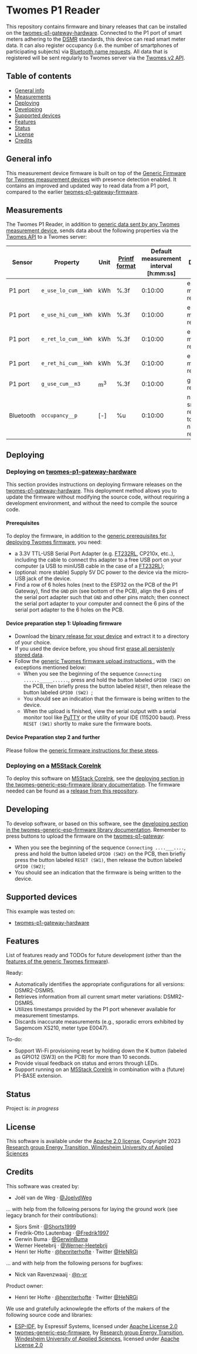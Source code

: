 # Twomes P1 Reader
This repository contains firmware and binary releases that can be installed on the [twomes-p1-gateway-hardware](https://github.com/energietransitie/twomes-p1-gateway-hardware). Connected to the P1 port of smart meters adhering to the [DSMR](https://www.netbeheernederland.nl/dossiers/slimme-meter-15/documenten) standards, this device can read smart meter data. It can also register occupancy (i.e. the number of smartphones of participating subjects) via [Bluetooth name requests](https://github.com/energietransitie/twomes-generic-esp-firmware/tree/main/src/presence_detection). All data that is registered will be sent regularly to Twomes server via the [Twomes v2 API](https://github.com/energietransitie/twomes-backoffice-api).

## Table of contents
* [General info](#general-info)
* [Measurements](#measurements)
* [Deploying](#deploying)
* [Developing](#developing) 
* [Supported devices](#supported-devices)
* [Features](#features)
* [Status](#status)
* [License](#license)
* [Credits](#credits)

## General info
This measurement device firmware is built on top of the [Generic Firmware for Twomes measurement devices](https://github.com/energietransitie/twomes-generic-esp-firmware) with presence detection enabled. It contains an improved and updated way to read data from a P1 port, compared to the earlier [twomes-p1-gateway-firmware](https://github.com/energietransitie/twomes-p1-gateway-firmware). 


## Measurements

The Twomes P1 Reader, in addition to [generic data sent by any Twomes measurement device](https://github.com/energietransitie/twomes-generic-esp-firmware#readme), sends data about the following properties via the [Twomes API](https://github.com/energietransitie/twomes-backoffice-api) to a Twomes server:

| Sensor | Property           | Unit | [Printf format](https://en.wikipedia.org/wiki/Printf_format_string) | Default measurement interval \[h:mm:ss\] | Description                            |
|--------|--------------------|------|--------|-------------------|----------------------------------------|
| P1 port   | `e_use_lo_cum__kWh`         | kWh   | %.3f   | 0:10:00           | electricity meter reading                        |
| P1 port   | `e_use_hi_cum__kWh`         | kWh   | %.3f   | 0:10:00           | electricity meter reading                        |
| P1 port   | `e_ret_lo_cum__kWh`         | kWh   | %.3f   | 0:10:00           | electricity meter reading                        |
| P1 port   | `e_ret_hi_cum__kWh`         | kWh   | %.3f   | 0:10:00           | electricity meter reading                        |
| P1 port   | `g_use_cum__m3`         |  m<sup>3</sup>  | %.3f   | 0:10:00           | gas meter reading                        |
| Bluetooth  | `occupancy__p`         | [-]   | %u   | 0:10:00           | number of smartphones responding to Bluetooth name request                        |

## Deploying 

### Deploying on [twomes-p1-gateway-hardware](https://github.com/energietransitie/twomes-p1-gateway-hardware)
This section provides instructions on deploying firmware releases on the [twomes-p1-gateway-hardware](https://github.com/energietransitie/twomes-p1-gateway-hardware). This deployment method allows you to update the firmware without modifying the source code, without requiring a development environment, and without the need to compile the source code.

#### Prerequisites
To deploy the firmware, in addition to the [generic prerequisites for deploying Twomes firmware](https://github.com/energietransitie/twomes-generic-esp-firmware#prerequisites), you need:
* a 3.3V TTL-USB Serial Port Adapter (e.g. [FT232RL](https://www.tinytronics.nl/shop/en/communication-and-signals/usb/ft232rl-3.3v-5v-ttl-usb-serial-port-adapter), CP210x, etc..), including the cable to connect ths adapter to a free USB port on your computer (a USB to miniUSB cable in the case of a [FT232RL](https://www.tinytronics.nl/shop/en/communication-and-signals/usb/ft232rl-3.3v-5v-ttl-usb-serial-port-adapter));
* (optional: more stable) Supply 5V DC power to the device via the micro-USB jack of the device.
* Find a row of 6 holes holes (next to the ESP32 on the PCB of the  P1 Gateway), find the `GND` pin (see  bottom of the PCB), align the 6 pins of the serial port adapter such that `GND` and other pins match; then connect the serial port adapter to your computer and connect the 6 pins of the serial port adapter to the 6 holes on the PCB.

#### Device preparation step 1: Uploading firmware

* Download the [binary release for your device](https://github.com/energietransitie/twomes-p1-gateway-firmware/releases) and extract it to a directory of your choice.
* If you used the device before, you shoud first [erase all persistenly stored data](https://github.com/energietransitie/twomes-generic-esp-firmware#erasing-all-persistenly-stored-data).
* Follow the [generic Twomes firmware upload instructions ](https://github.com/energietransitie/twomes-generic-esp-firmware#device-preparation-step-1a-uploading-firmware-to-esp32), with the exceptions mentioned below:
	* When you see the beginning of the sequence `Connecting ......_____......`, press and hold the button labeled `GPIO0 (SW2)` on the PCB, then briefly press the button labeled `RESET`, then release the button labeled `GPIO0 (SW2) `;
	* You should see an indication that the firmware is being written to the device.
	* When the upload is finished, view the serial output with a serial monitor tool like [PuTTY](https://www.chiark.greenend.org.uk/~sgtatham/putty/) or the utility of your IDE (115200 baud). Press `RESET (SW1)` shortly to  make sure the firmware boots. 


#### Device Preparation step 2 and further 
Please follow the [generic firmware instructions for these steps](https://github.com/energietransitie/twomes-generic-esp-firmware#device-preparation-step-2-establishing-a-device-name-and-device-activation_token). 

### Deploying on a [M5Stack CoreInk](https://github.com/m5stack/M5-CoreInk)
To deploy this software on [M5Stack CoreInk](https://github.com/m5stack/M5-CoreInk), see the [deploying section in the twomes-generic-esp-firmware library documentation](https://www.energietransitiewindesheim.nl/twomes-generic-esp-firmware/deploying/prerequisites/). The firmware needed can be found as a [release from this repository](https://github.com/energietransitie/twomes-p1-reader-firmware). 

## Developing
To develop software, or based on this software, see the [developing section in the twomes-generic-esp-firmware library documentation](https://www.energietransitiewindesheim.nl/twomes-generic-esp-firmware/starting/prerequisites/). Remember to press buttons to upload the firmware on the [twomes-p1-gateway](https://github.com/energietransitie/twomes-p1-gateway-hardware): 
* When you see the beginning of the sequence `Connecting ....___....`, press and hold the button labeled `GPIO0 (SW2)` on the PCB, then briefly press the button labeled `RESET (SW1)`, then release the button labeled `GPIO0 (SW2)`;
* You should see an indication that the firmware is being written to the device.


## Supported devices
This example was tested on:
- [twomes-p1-gateway-hardware](https://github.com/energietransitie/twomes-p1-gateway-hardware)

## Features
List of features ready and TODOs for future development (other than the [features of the generic Twomes firmware](https://github.com/energietransitie/twomes-generic-esp-firmware#features)). 

Ready:
* Automatically identifies the appropriate configurations for all versions: DSMR2-DSMR5.
* Retrieves information from all current smart meter variations: DSMR2-DSMR5.
* Utilizes timestamps provided by the P1 port whenever available for measurement timestamps.
* Discards inaccurate measurements (e.g., sporadic errors exhibited by Sagemcom XS210, meter type E0047).

To-do:
* Support Wi-Fi provisioning reset by holding down the K button (labeled as GPIO12 (SW3) on the PCB) for more than 10 seconds.
* Provide visual feedback on status and errors through LEDs.
* Support running on an [M5Stack CoreInk](https://github.com/m5stack/M5-CoreInk) in combination with a (future) P1-BASE extension.

## Status
Project is: _in progress_

## License
This software is available under the [Apache 2.0 license](./LICENSE), Copyright 2023 [Research group Energy Transition, Windesheim University of Applied Sciences](https://windesheim.nl/energietransitie) 

## Credits
This software was created by:
* Joël van de Weg · [@JoelvdWeg](https://github.com/JoelvdWeg)

... with help from the following persons for laying the ground work (see legacy branch for their contributions):
* Sjors Smit ·  [@Shorts1999](https://github.com/Shorts1999)
* Fredrik-Otto Lautenbag ·  [@Fredrik1997](https://github.com/Fredrik1997)
* Gerwin Buma ·  [@GerwinBuma](https://github.com/GerwinBuma) 
* Werner Heetebrij ·  [@Werner-Heetebrij](https://github.com/Werner-Heetebrij)
* Henri ter Hofte · [@henriterhofte](https://github.com/henriterhofte) · Twitter [@HeNRGi](https://twitter.com/HeNRGi)

... and with help from the following persons for bugfixes:
* Nick van Ravenzwaaij · [@n-vr](https://github.com/n-vr)

Product owner:
* Henri ter Hofte · [@henriterhofte](https://github.com/henriterhofte) · Twitter [@HeNRGi](https://twitter.com/HeNRGi)

We use and gratefully acknowlegde the efforts of the makers of the following source code and libraries:
* [ESP-IDF](https://github.com/espressif/esp-idf), by Espressif Systems, licensed under [Apache License 2.0](https://github.com/espressif/esp-idf/blob/9d34a1cd42f6f63b3c699c3fe8ec7216dd56f36a/LICENSE)
* [twomes-generic-esp-firmware](https://github.com/energietransitie/twomes-generic-esp-firmware), by [Research group Energy Transition, Windesheim University of Applied Sciences](https://windesheim.nl/energietransitie), licensed under [Apache License 2.0](https://github.com/energietransitie/twomes-generic-esp-firmware/blob/main/LICENSE.md)
